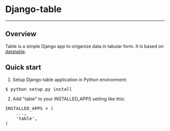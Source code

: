# Django-table

_____________________________________________________________________

## Overview


Table is a simple Django app to origanize data in tabular form.
It is based on [datatable](http://datatables.net).

## Quick start


1. Setup Django-table application in Python environment:

<pre>$ python setup.py install</pre>


2. Add "table" to your INSTALLED_APPS setting like this:

<pre>INSTALLED_APPS = (
    ...,
    'table',
)</pre>
